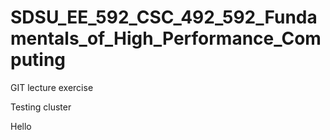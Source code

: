 # SDSU_EE_592_CSC_492_592_Fundamentals_of_High_Performance_Computing
GIT lecture exercise 


Testing cluster

Hello
